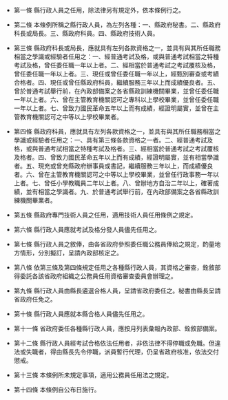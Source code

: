 * 第一條 縣行政人員之任用，除法律另有規定外，依本條例行之。

* 第二條 本條例所稱之縣行政人員，為左列各種：一、縣政府秘書。二、縣政府科長或局長。三、縣政府科員。四、縣政府技術人員。

* 第三條 縣政府科長或局長，應就具有左列各款資格之一，並具有與其所任職務相當之學識或經驗者任用之：一、經普通考試及格，或與普通考試相當之特種考試及格，曾任委任職一年以上者。二、經相當於普通考試之考試覆核及格，曾任委任職一年以上者。三、現任或曾任委任職一年以上，經甄別審查或考績合格者。四、現任或曾任縣政府科員，繼續服務三年以上而成績優良者。五、曾於普通考試舉行前，在內政部備案之各省縣政訓練機關畢業，並曾任委任職一年以上者。六、曾在主管教育機關認可之專科以上學校畢業，並曾任委任職一年以上者。七、曾致力國民革命五年以上而有成績，經證明屬實，並曾在主管教育機關認可之中等以上學校畢業者。

* 第四條 縣政府科員，應就具有左列各款資格之一，並具有與其所任職務相當之學識或經驗者任用之：一、具有第三條各款資格之一者。二、經普通考試及格，或與普通考試相當之特種考試及格者。三、經相當於普通考試之考試覆核及格者。四、曾致力國民革命五年以上而有成績，經證明屬實，並有相當學識者。五、現充或曾充縣政府辦事員或書記，繼續服務三年以上，而成績優良者。六、曾在主管教育機關認可之中等以上學校畢業，並曾任行政事務一年以上者。七、曾任小學教職員二年以上者。八、曾辦地方自治二年以上，確著成績，並有相當之學識者。九、於普通考試舉行前，在內政部備案之各省縣政訓練機關畢業者。

* 第五條 縣政府專門技術人員之任用，適用技術人員任用條例之規定。

* 第六條 縣行政人員應就考試及格分發人員儘先任用之。

* 第七條 縣行政人員之敘俸，由各省政府參照委任職公務員俸給之規定，酌量地方情形，分別擬訂，呈請內政部核定之。

* 第八條 依第三條及第四條規定任用之各種縣行政人員，其資格之審查，銓敘部得委託各該省政府組織之公務員任用資格審查委員會辦理之。

* 第九條 縣行政人員由縣長遴選合格人員，呈請省政府委任之。秘書由縣長呈請省政府任免之。

* 第十條 縣行政人員應就本縣合格人員儘先任用之。

* 第十一條 省政府委任各種縣行政人員，應按月列表彙報內政部、銓敘部備案。

* 第十二條 縣行政人員經考試合格依法任用者，非依法律不得停職或免職。但違法或失職者，得由縣長先令停職，派員暫行代理，仍呈省政府核准，依法交付懲戒。

* 第十三條 本條例所未規定事項，適用公務員任用法之規定。

* 第十四條 本條例自公布日施行。


